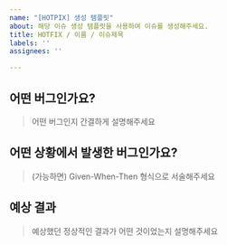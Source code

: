 ```yaml
---
name: "[HOTPIX] 생성 템플릿"
about: 해당 이슈 생성 템플릿을 사용하여 이슈를 생성해주세요.
title: HOTFIX / 이름 / 이슈제목
labels: ''
assignees: ''

---
```


## 어떤 버그인가요?

> 어떤 버그인지 간결하게 설명해주세요

## 어떤 상황에서 발생한 버그인가요?

> (가능하면) Given-When-Then 형식으로 서술해주세요

## 예상 결과

> 예상했던 정상적인 결과가 어떤 것이었는지 설명해주세요
